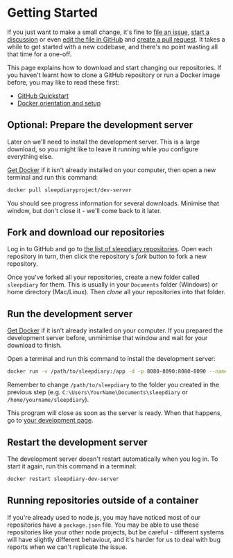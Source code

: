 # Getting Started

If you just want to make a small change, it's fine to [file an issue](https://github.com/sleepdiary/sleepdiary.github.io/issues/new/choose), [start a discussion](https://github.com/sleepdiary/sleepdiary.github.io/discussions) or even [edit the file in GitHub](https://docs.github.com/en/github/managing-files-in-a-repository/managing-files-on-github/editing-files-in-your-repository) and [create a pull request](https://docs.github.com/en/github/collaborating-with-pull-requests/proposing-changes-to-your-work-with-pull-requests/creating-a-pull-request).  It takes a while to get started with a new codebase, and there's no point wasting all that time for a one-off.

This page explains how to download and start changing our repositories.  If you haven't learnt how to clone a GitHub repository or run a Docker image before, you may like to read these first:

- [GitHub Quickstart](https://docs.github.com/en/get-started/quickstart)
- [Docker orientation and setup](https://docs.docker.com/get-started/)

## Optional: Prepare the development server

Later on we'll need to install the development server.  This is a large download, so you might like to leave it running while you configure everything else.

[Get Docker](https://docs.docker.com/get-docker/) if it isn't already installed on your computer, then open a new terminal and run this command:

```bash
docker pull sleepdiaryproject/dev-server
```

You should see progress information for several downloads.  Minimise that window, but don't close it - we'll come back to it later.

## Fork and download our repositories

Log in to GitHub and go to [the list of sleepdiary repositories](https://github.com/orgs/sleepdiary/repositories).  Open each repository in turn, then click the repository's <em>fork</em> button to fork a new repository.

Once you've forked all your repositories, create a new folder called `sleepdiary` for them.   This is usually in your `Documents` folder (Windows) or home directory (Mac/Linux).  Then *clone* all your repositories into that folder.

## Run the development server

[Get Docker](https://docs.docker.com/get-docker/) if it isn't already installed on your computer.  If you prepared the development server before, unminimise that window and wait for your download to finish.

Open a terminal and run this command to install the development server:

```bash
docker run -v /path/to/sleepdiary:/app -d -p 8080-8090:8080-8090 --name sleepdiary-dev-server sleepdiaryproject/dev-server
```

Remember to change `/path/to/sleepdiary` to the folder you created in the previous step (e.g. `C:\Users\YourName\Documents\sleepdiary` or `/home/yourname/sleepdiary`).

This program will close as soon as the server is ready.  When that happens, go to [your development page](http://localhost:8080/dev-server/).

## Restart the development server

The development server doesn't restart automatically when you log in.  To start it again, run this command in a terminal:

```bash
docker restart sleepdiary-dev-server
```

## Running repositories outside of a container

If you're already used to node.js, you may have noticed most of our repositories have a `package.json` file.  You may be able to use these repositories like your other node projects, but be careful - different systems will have slightly different behaviour, and it's harder for us to deal with bug reports when we can't replicate the issue.

